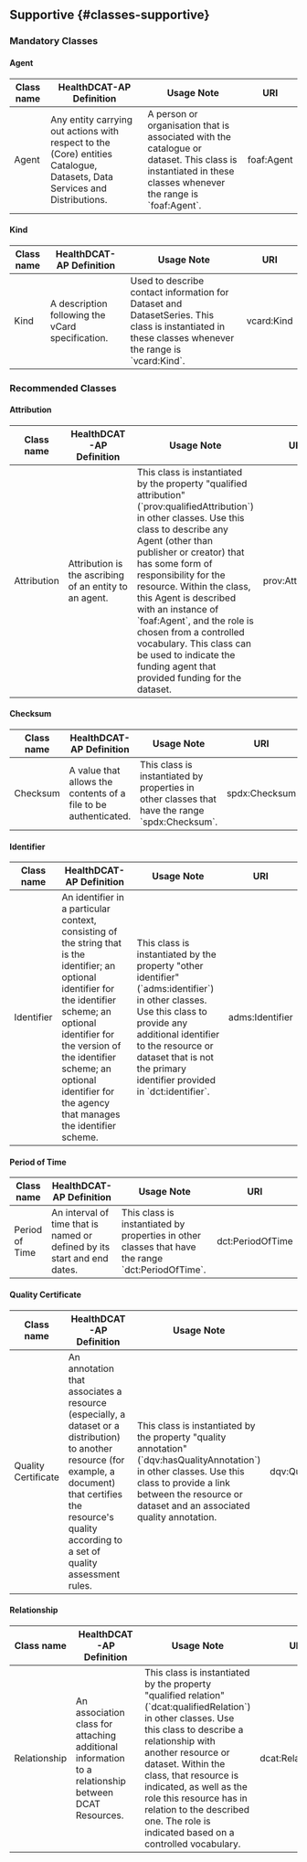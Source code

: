 ## Supportive {#classes-supportive}

### Mandatory Classes

#### Agent 
<table> 
  <thead> 
    <tr> 
      <th>Class name</th> 
      <th>HealthDCAT-AP Definition</th> 
      <th>Usage Note</th> 
      <th>URI</th> 
    </tr> 
  </thead> 
  <tbody> 
    <tr> 
      <td>Agent</td> 
      <td>Any entity carrying out actions with respect to the (Core) entities Catalogue, Datasets, Data Services and Distributions.</td> 
      <td>A person or organisation that is associated with the catalogue or dataset. This class is instantiated in these classes whenever the range is `foaf:Agent`.</td> 
      <td>foaf:Agent</td> 
    </tr> 
  </tbody> 
</table>

#### Kind 
<table> 
  <thead> 
    <tr> 
      <th>Class name</th> 
      <th>HealthDCAT-AP Definition</th> 
      <th>Usage Note</th> 
      <th>URI</th> 
    </tr> 
  </thead> 
  <tbody> 
    <tr> 
      <td>Kind</td> 
      <td>A description following the vCard specification.</td> 
      <td>Used to describe contact information for Dataset and DatasetSeries. This class is instantiated in these classes whenever the range is `vcard:Kind`.</td> 
      <td>vcard:Kind</td> 
    </tr> 
  </tbody> 
</table>

### Recommended Classes

#### Attribution 
<table> 
  <thead> 
    <tr> 
      <th>Class name</th> 
      <th>HealthDCAT-AP Definition</th> 
      <th>Usage Note</th> 
      <th>URI</th> 
    </tr> 
  </thead> 
  <tbody> 
    <tr> 
      <td>Attribution</td> 
      <td>Attribution is the ascribing of an entity to an agent.</td> 
      <td>This class is instantiated by the property "qualified attribution" (`prov:qualifiedAttribution`) in other classes. Use this class to describe any Agent (other than publisher or creator) that has some form of responsibility for the resource. Within the class, this Agent is described with an instance of `foaf:Agent`, and the role is chosen from a controlled vocabulary. This class can be used to indicate the funding agent that provided funding for the dataset.</td> 
      <td>prov:Attribution</td> 
    </tr> 
  </tbody> 
</table>

#### Checksum 
<table> 
  <thead> 
    <tr> 
      <th>Class name</th> 
      <th>HealthDCAT-AP Definition</th> 
      <th>Usage Note</th> 
      <th>URI</th> 
    </tr> 
  </thead> 
  <tbody> 
    <tr> 
      <td>Checksum</td> 
      <td>A value that allows the contents of a file to be authenticated.</td> 
      <td>This class is instantiated by properties in other classes that have the range `spdx:Checksum`.</td> 
      <td>spdx:Checksum</td> 
    </tr> 
  </tbody> 
</table>

#### Identifier 
<table> 
  <thead> 
    <tr> 
      <th>Class name</th> 
      <th>HealthDCAT-AP Definition</th> 
      <th>Usage Note</th> 
      <th>URI</th> 
    </tr> 
  </thead> 
  <tbody> 
    <tr> 
      <td>Identifier</td> 
      <td>An identifier in a particular context, consisting of the string that is the identifier; an optional identifier for the identifier scheme; an optional identifier for the version of the identifier scheme; an optional identifier for the agency that manages the identifier scheme.</td> 
      <td>This class is instantiated by the property "other identifier" (`adms:identifier`) in other classes. Use this class to provide any additional identifier to the resource or dataset that is not the primary identifier provided in `dct:identifier`.</td> 
      <td>adms:Identifier</td> 
    </tr> 
  </tbody> 
</table>

#### Period of Time 
<table> 
  <thead> 
    <tr> 
      <th>Class name</th> 
      <th>HealthDCAT-AP Definition</th> 
      <th>Usage Note</th> 
      <th>URI</th> 
    </tr> 
  </thead> 
  <tbody> 
    <tr> 
      <td>Period of Time</td> 
      <td>An interval of time that is named or defined by its start and end dates.</td> 
      <td>This class is instantiated by properties in other classes that have the range `dct:PeriodOfTime`.</td> 
      <td>dct:PeriodOfTime</td> 
    </tr> 
  </tbody> 
</table>

#### Quality Certificate 
<table> 
  <thead> 
    <tr> 
      <th>Class name</th> 
      <th>HealthDCAT-AP Definition</th> 
      <th>Usage Note</th> 
      <th>URI</th> 
    </tr> 
  </thead> 
  <tbody> 
    <tr> 
      <td>Quality Certificate</td> 
      <td>An annotation that associates a resource (especially, a dataset or a distribution) to another resource (for example, a document) that certifies the resource's quality according to a set of quality assessment rules.</td> 
      <td>This class is instantiated by the property "quality annotation" (`dqv:hasQualityAnnotation`) in other classes. Use this class to provide a link between the resource or dataset and an associated quality annotation.</td> 
      <td>dqv:QualityCertificate</td> 
    </tr> 
  </tbody> 
</table>

#### Relationship 
<table> 
  <thead> 
    <tr> 
      <th>Class name</th> 
      <th>HealthDCAT-AP Definition</th> 
      <th>Usage Note</th> 
      <th>URI</th> 
    </tr> 
  </thead> 
  <tbody> 
    <tr> 
      <td>Relationship</td> 
      <td>An association class for attaching additional information to a relationship between DCAT Resources.</td> 
      <td>This class is instantiated by the property "qualified relation" (`dcat:qualifiedRelation`) in other classes. Use this class to describe a relationship with another resource or dataset. Within the class, that resource is indicated, as well as the role this resource has in relation to the described one. The role is indicated based on a controlled vocabulary.</td> 
      <td>dcat:Relationship</td> 
    </tr> 
  </tbody> 
</table>
